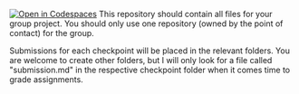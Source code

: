 [![Open in Codespaces](https://classroom.github.com/assets/launch-codespace-2972f46106e565e64193e422d61a12cf1da4916b45550586e14ef0a7c637dd04.svg)](https://classroom.github.com/open-in-codespaces?assignment_repo_id=18012738)
This repository should contain all files for your group project. You should only use one repository (owned by the point of contact) for the group.

Submissions for each checkpoint will be placed in the relevant folders. You are welcome to create other folders, but I will only look for a file called "submission.md" in the respective checkpoint folder when it comes time to grade assignments.